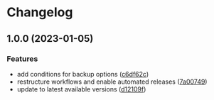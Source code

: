 # Changelog

## 1.0.0 (2023-01-05)


### Features

* add conditions for backup options ([c6df62c](https://github.com/rolehippie/rke/commit/c6df62c4a1f3788e58d50e7ebc569d1753d3911d))
* restructure workflows and enable automated releases ([7a00749](https://github.com/rolehippie/rke/commit/7a007491c82aaabccf0ed7aa40e922f224b380c4))
* update to latest available versions ([d12109f](https://github.com/rolehippie/rke/commit/d12109f32a3fb48386959bcd35efc782b8bdb66d))
